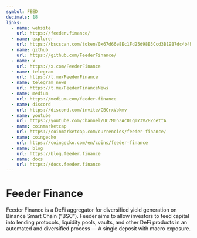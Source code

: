 ```yaml
---
symbol: FEED
decimals: 18
links:
  - name: website
    url: https://feeder.finance/
  - name: explorer
    url: https://bscscan.com/token/0x67d66e8Ec1Fd25d98B3Ccd3B19B7dc4b4b7fC493
  - name: github
    url: https://github.com/FeederFinance/
  - name: x
    url: https://x.com/FeederFinance
  - name: telegram
    url: https://t.me/FeederFinance
  - name: telegram_news
    url: https://t.me/FeederFinanceNews
  - name: medium
    url: https://medium.com/feeder-finance
  - name: discord
    url: https://discord.com/invite/CBCrxVbkmv
  - name: youtube
    url: https://youtube.com/channel/UC7M0nZAc0IqmY3VZ8ZcettA
  - name: coinmarketcap
    url: https://coinmarketcap.com/currencies/feeder-finance/
  - name: coingecko
    url: https://coingecko.com/en/coins/feeder-finance
  - name: blog
    url: https://blog.feeder.finance
  - name: docs
    url: https://docs.feeder.finance
---
```


# Feeder Finance

Feeder Finance is a DeFi aggregator for diversified yield generation on Binance Smart Chain (“BSC”). Feeder aims to allow investors to feed capital into lending protocols, liquidity pools, vaults, and other DeFi products in an automated and diversified process — A single deposit with macro exposure.
